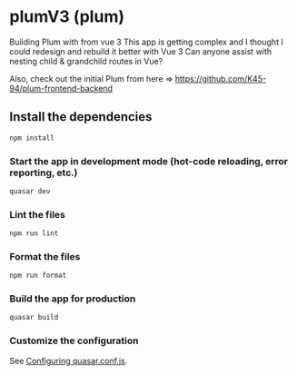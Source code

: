 # plumV3 (plum)

Building Plum with from vue 3
This app is getting complex and I thought I could redesign and rebuild it better with Vue 3
Can anyone assist with nesting child & grandchild routes in Vue?

Also, check out the initial Plum from here => https://github.com/K45-94/plum-frontend-backend

## Install the dependencies

```bash
npm install
```

### Start the app in development mode (hot-code reloading, error reporting, etc.)

```bash
quasar dev
```

### Lint the files

```bash
npm run lint
```

### Format the files

```bash
npm run format
```

### Build the app for production

```bash
quasar build
```

### Customize the configuration

See [Configuring quasar.conf.js](https://quasar.dev/quasar-cli/quasar-conf-js).
